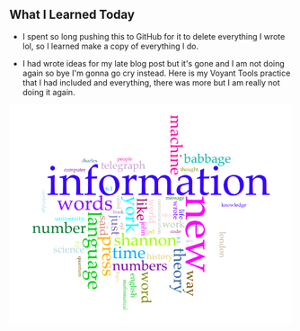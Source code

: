## What I Learned Today 

- I spent so long pushing this to GitHub for it to delete everything I wrote lol, so I learned make a copy of everything I do. 

- I had wrote ideas for my late blog post but it's gone and I am not doing again so bye I'm gonna go cry instead. Here is my Voyant Tools practice that I had included and everything, there was more but I am really not doing it again.

![Voyant Tools Graph](images/infograph.png)

